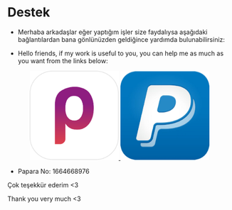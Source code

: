 # Destek

- Merhaba arkadaşlar eğer yaptığım işler size faydalıysa aşağıdaki bağlantılardan bana gönlünüzden geldiğince yardımda bulunabilirsiniz:

- Hello friends, if my work is useful to you, you can help me as much as you want from the links below:

<p align="center">
<a href="https://www.papara.com/personal/#!/login">
  <img src="https://github.com/yusfklncc/yusfklncc/blob/main/Resources/Papara.png" width="200"/> </a>
<a href="https://www.paypal.com/paypalme/sevenpay">
  <img src="https://github.com/yusfklncc/yusfklncc/blob/main/Resources/PayPal.png" width="200"/> </a>

- Papara No: 1664668976
  
Çok teşekkür ederim <3
                       
Thank you very much <3
